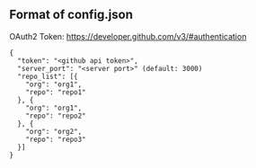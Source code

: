 Format of config.json
---------------------------

OAuth2 Token: https://developer.github.com/v3/#authentication

````
{
  "token": "<github api token>",
  "server_port": "<server port>" (default: 3000)
  "repo_list": [{
    "org": "org1",
    "repo": "repo1"
  }, {
    "org": "org1",
    "repo": "repo2"
  }, {
    "org": "org2",
    "repo": "repo3"
  }]
}
````
